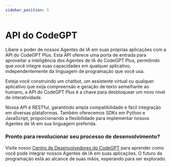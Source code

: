 ```yaml
---
sidebar_position: 5
---
```


# API do CodeGPT

Libere o poder de nossos Agentes de IA em suas próprias aplicações com a API do CodeGPT Plus. Esta API oferece uma porta de entrada para aproveitar a inteligência dos Agentes de IA do CodeGPT Plus, permitindo que você integre suas capacidades em qualquer aplicativo, independentemente da linguagem de programação que você usa.

Esteja você construindo um chatbot, um assistente virtual ou qualquer aplicativo que exija compreensão e geração de texto semelhante ao humano, a API do CodeGPT Plus é a chave para desbloquear um novo nível de interatividade.

Nossa API é RESTful, garantindo ampla compatibilidade e fácil integração em diversas plataformas. Também oferecemos SDKs em Python e JavaScript, proporcionando a flexibilidade para implementar nossos Agentes de IA em sua linguagem preferida.

### Pronto para revolucionar seu processo de desenvolvimento?
Visite nosso [Centro de Desenvolvedores do CodeGPT](https://developers.codegpt.co/) para aprender como você pode integrar nossos Agentes de IA em suas aplicações. O futuro da programação está ao alcance de suas mãos, esperando para ser explorado.

